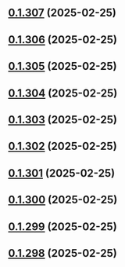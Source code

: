 ## [0.1.307](https://github.com/binary-braids/terraform-oracle/compare/v0.1.306...v0.1.307) (2025-02-25)



## [0.1.306](https://github.com/binary-braids/terraform-oracle/compare/v0.1.305...v0.1.306) (2025-02-25)



## [0.1.305](https://github.com/binary-braids/terraform-oracle/compare/v0.1.304...v0.1.305) (2025-02-25)



## [0.1.304](https://github.com/binary-braids/terraform-oracle/compare/v0.1.303...v0.1.304) (2025-02-25)



## [0.1.303](https://github.com/binary-braids/terraform-oracle/compare/v0.1.302...v0.1.303) (2025-02-25)



## [0.1.302](https://github.com/binary-braids/terraform-oracle/compare/v0.1.301...v0.1.302) (2025-02-25)



## [0.1.301](https://github.com/binary-braids/terraform-oracle/compare/v0.1.300...v0.1.301) (2025-02-25)



## [0.1.300](https://github.com/binary-braids/terraform-oracle/compare/v0.1.299...v0.1.300) (2025-02-25)



## [0.1.299](https://github.com/binary-braids/terraform-oracle/compare/v0.1.298...v0.1.299) (2025-02-25)



## [0.1.298](https://github.com/binary-braids/terraform-oracle/compare/v0.1.297...v0.1.298) (2025-02-25)



